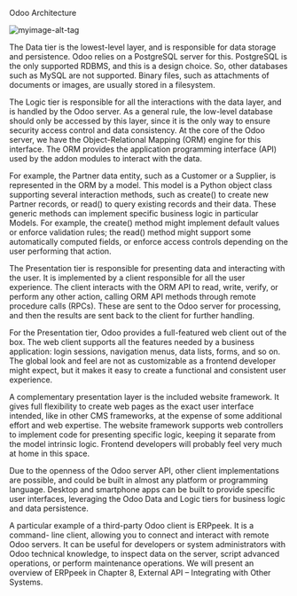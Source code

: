 Odoo Architecture

![myimage-alt-tag](https://learning.oreilly.com/library/view/odoo-11-development/9781788477796/assets/165d51fe-b572-411f-94a3-3a4ebcec15fa.png)

The Data tier is the lowest-level layer, and is responsible for data storage and persistence. Odoo relies on a PostgreSQL server for this. PostgreSQL is the only supported RDBMS, and this is a design choice. So, other databases such as MySQL are not supported. Binary files, such as attachments of documents or images, are usually stored in a filesystem.

The Logic tier is responsible for all the interactions with the data layer, and is handled by the Odoo server. As a general rule, the low-level database should only be accessed by this layer, since it is the only way to ensure security access control and data consistency. At the core of the Odoo server, we have the Object-Relational Mapping (ORM) engine for this interface. The ORM provides the application programming interface (API) used by the addon modules to interact with the data.

For example, the Partner data entity, such as a Customer or a Supplier, is represented in the ORM by a model. This model is a Python object class supporting several interaction methods, such as create() to create new Partner records, or read() to query existing records and their data. These generic methods can implement specific business logic in particular Models. For example,  the create() method might implement default values or enforce validation rules; the read() method might support some automatically computed fields, or enforce access controls depending on the user performing that action.

The Presentation tier is responsible for presenting data and interacting with the user. It is implemented by a client responsible for all the user experience. The client interacts with the ORM API to read, write, verify, or perform any other action, calling ORM API methods through remote procedure calls (RPCs). These are sent to the Odoo server for processing, and then the results are sent back to the client for further handling.

For the Presentation tier, Odoo provides a full-featured web client out of the box. The web client supports all the features needed by a business application: login sessions, navigation menus,  data lists, forms, and so on. The global look and feel are not as customizable as a frontend developer might expect, but it makes it easy to create a functional and consistent user experience.

A complementary presentation layer is the included website framework. It gives full flexibility to create web pages as the exact user interface intended, like in other CMS frameworks, at the expense of some additional effort and web expertise. The website framework supports web controllers to implement code for presenting specific logic, keeping it separate from the model intrinsic logic. Frontend developers will probably feel very much at home in this space.

Due to the openness of the Odoo server API, other client implementations are possible, and could be built in almost any platform or programming language. Desktop and smartphone apps can be built to provide specific user interfaces, leveraging the Odoo Data and Logic tiers for business logic and data persistence.

A particular example of a third-party Odoo client is ERPpeek. It is a command- line client, allowing you to connect and interact with remote Odoo servers. It can be useful for developers or system administrators with Odoo technical knowledge, to inspect data on the server, script advanced operations, or perform maintenance operations. We will present an overview of ERPpeek in Chapter 8, External API – Integrating with Other Systems.

